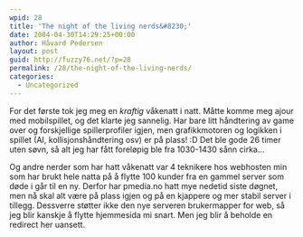 ```yaml
---
wpid: 28
title: 'The night of the living nerds&#8230;'
date: 2004-04-30T14:29:25+00:00
author: Håvard Pedersen
layout: post
guid: http://fuzzy76.net/?p=28
permalink: /28/the-night-of-the-living-nerds/
categories:
  - Uncategorized
---
```

For det første tok jeg meg en _kraftig_ våkenatt i natt. Måtte komme meg ajour med mobilspillet, og det klarte jeg sannelig. Har bare litt håndtering av game over og forskjellige spillerprofiler igjen, men grafikkmotoren og logikken i spillet (AI, kollisjonshåndtering osv) er på plass! :D Det ble gode 26 timer uten søvn, så alt jeg har fått foreløpig ble fra 1030-1430 sånn cirka&#8230;

Og andre nerder som har hatt våkenatt var 4 teknikere hos webhosten min som har brukt hele natta på å flytte 100 kunder fra en gammel server som døde i går til en ny. Derfor har pmedia.no hatt mye nedetid siste døgnet, men nå skal alt være på plass igjen og på en kjappere og mer stabil server i tillegg. Dessverre støtter ikke den nye serveren brukermapper for web, så jeg blir kanskje å flytte hjemmesida mi snart. Men jeg blir å beholde en redirect her uansett.
